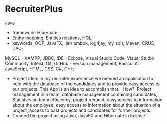 # RecruiterPlus

Java
- framework: Hibernate;
- Entity mapping, Entities relations, HQL;
- keywords: OOP, JavaFX, .jar(lombok, log4jay, my_sql), Maven, CRUD, DAO;

MySQL - XAMPP, JDBC;
IDE - Eclipse, Visual Studio Code, Visual Studio Community, InteliJ;
Git, GitHub - version management;
Basics of: JavaScript, HTML, CSS, C#, C++;

- Project idea: In my recruiter experience we needed an application to help with the database of the candidates and to provide easy access to our projects. This App is an idea to accomplish that.
-How?: Project management in a team, database management containing candidates, Statistics on team efficiency, project request, easy access to information about the employee, easy access to information about the situation of a project, access to past projects and candidates for former projects.
- Created the project using Java, JavaFX and Hibernate in Eclipse.
